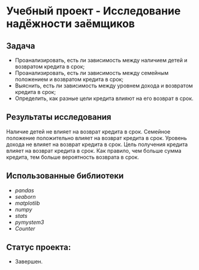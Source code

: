 # Учебный проект - Исследование надёжности заёмщиков

## Задача
- Проанализировать, есть ли зависимость между наличием детей и возвратом кредита в срок;
- Проанализировать, есть ли зависимость между семейным положением и возвратом кредита в срок;
- Выяснить, есть ли зависимость между уровнем дохода и возвратом кредита в срок;
- Определить, как разные цели кредита влияют на его возврат в срок.

## Результаты исследования
Наличие детей не влияет на возврат кредита в срок. Семейное положение положительно влияет на возврат кредита в срок. Уровень дохода не влияет на возврат кредита в срок. Цель получения кредита влияет на возврат кредита в срок. Как правило, чем больше сумма кредита, тем больше вероятность возврата в срок.

## Использованные библиотеки
- *pandas*
- *seaborn*
- *matplotlib*
- *numpy*
- *stats*
- *pymystem3*
- *Counter*

## Статус проекта:
- Завершен.
